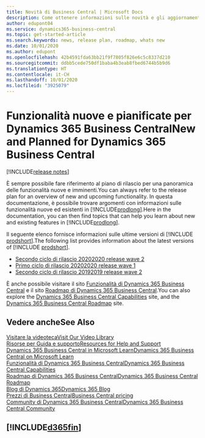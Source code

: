 ```yaml
---
title: Novità di Business Central | Microsoft Docs
description: Come ottenere informazioni sulle novità e gli aggiornamenti più recenti per Business Central.
author: edupont04
ms.service: dynamics365-business-central
ms.topic: get-started-article
ms.search.keywords: news, release plan, roadmap, whats new
ms.date: 10/01/2020
ms.author: edupont
ms.openlocfilehash: 42b4591fda63bb21f9f7805f826e6c5c8337d210
ms.sourcegitcommit: ddbb5cede750df1baba4b3eab8fbed6744b5b9d6
ms.translationtype: HT
ms.contentlocale: it-CH
ms.lasthandoff: 10/01/2020
ms.locfileid: "3925079"
---
```

# <a name="new-and-planned-for-dynamics-365-business-central"></a><span data-ttu-id="99e8f-103">Funzionalità nuove e pianificate per Dynamics 365 Business Central</span><span class="sxs-lookup"><span data-stu-id="99e8f-103">New and Planned for Dynamics 365 Business Central</span></span>

[!INCLUDE[release notes](includes/release-notes.md)]

<span data-ttu-id="99e8f-104">È sempre possibile fare riferimento al piano di rilascio per una panoramica delle funzionalità nuove e imminenti.</span><span class="sxs-lookup"><span data-stu-id="99e8f-104">You can always refer to the release plan for an overview of new and upcoming functionality.</span></span> <span data-ttu-id="99e8f-105">In questa documentazione, è possibile trovare argomenti con informazioni sulle funzionalità nuove ed esistenti in [!INCLUDE[prodlong](includes/prodlong.md)].</span><span class="sxs-lookup"><span data-stu-id="99e8f-105">Here in the documentation, you can then find topics that can help you learn about new and existing features in [!INCLUDE[prodlong](includes/prodlong.md)].</span></span> 

<span data-ttu-id="99e8f-106">Il seguente elenco fornisce informazioni sulle ultime versioni di [!INCLUDE [prodshort](includes/prodshort.md)].</span><span class="sxs-lookup"><span data-stu-id="99e8f-106">The following list provides information about the latest versions of [!INCLUDE [prodshort](includes/prodshort.md)].</span></span>  

* [<span data-ttu-id="99e8f-107">Secondo ciclo di rilascio 2020</span><span class="sxs-lookup"><span data-stu-id="99e8f-107">2020 release wave 2</span></span>](/dynamics365-release-plan/2020wave2/smb/dynamics365-business-central/planned-features)  
* [<span data-ttu-id="99e8f-108">Primo ciclo di rilascio 2020</span><span class="sxs-lookup"><span data-stu-id="99e8f-108">2020 release wave 1</span></span>](/dynamics365-release-plan/2020wave1/dynamics365-business-central/planned-features)  
* [<span data-ttu-id="99e8f-109">Secondo ciclo di rilascio 2019</span><span class="sxs-lookup"><span data-stu-id="99e8f-109">2019 release wave 2</span></span>](/dynamics365-release-plan/2019wave2/dynamics365-business-central/planned-features)  

<span data-ttu-id="99e8f-110">È anche possibile visitare il sito [Funzionalità di Dynamics 365 Business Central](https://dynamics.microsoft.com/business-central/capabilities/) e il sito [Roadmap di Dynamics 365 Business Central](https://dynamics.microsoft.com).</span><span class="sxs-lookup"><span data-stu-id="99e8f-110">You can also explore the [Dynamics 365 Business Central Capabilities](https://dynamics.microsoft.com/business-central/capabilities/) site, and the [Dynamics 365 Business Central Roadmap](https://dynamics.microsoft.com) site.</span></span>  

## <a name="see-also"></a><span data-ttu-id="99e8f-111">Vedere anche</span><span class="sxs-lookup"><span data-stu-id="99e8f-111">See Also</span></span>

[<span data-ttu-id="99e8f-112">Visitare la videoteca</span><span class="sxs-lookup"><span data-stu-id="99e8f-112">Visit Our Video Library</span></span>](across-videos.md)  
[<span data-ttu-id="99e8f-113">Risorse per Guida e supporto</span><span class="sxs-lookup"><span data-stu-id="99e8f-113">Resources for Help and Support</span></span>](product-help-and-support.md)  
[<span data-ttu-id="99e8f-114">Dynamics 365 Business Central in Microsoft Learn</span><span class="sxs-lookup"><span data-stu-id="99e8f-114">Dynamics 365 Business Central on Microsoft Learn</span></span>](/learn/browse/?products=dynamics-business-central)  
[<span data-ttu-id="99e8f-115">Funzionalità di Dynamics 365 Business Central</span><span class="sxs-lookup"><span data-stu-id="99e8f-115">Dynamics 365 Business Central Capabilities</span></span>](https://dynamics.microsoft.com/business-central/capabilities/)  
[<span data-ttu-id="99e8f-116">Roadmap di Dynamics 365 Business Central</span><span class="sxs-lookup"><span data-stu-id="99e8f-116">Dynamics 365 Business Central Roadmap</span></span>](https://dynamics.microsoft.com/roadmap/business-central/)  
[<span data-ttu-id="99e8f-117">Blog di Dynamics 365</span><span class="sxs-lookup"><span data-stu-id="99e8f-117">Dynamics 365 Blog</span></span>](https://cloudblogs.microsoft.com/dynamics365/it/product/business-central/)  
[<span data-ttu-id="99e8f-118">Prezzi di Business Central</span><span class="sxs-lookup"><span data-stu-id="99e8f-118">Business Central pricing</span></span>](https://dynamics.microsoft.com/business-central/overview/#pricing)  
[<span data-ttu-id="99e8f-119">Community di Dynamics 365 Business Central</span><span class="sxs-lookup"><span data-stu-id="99e8f-119">Dynamics 365 Business Central Community</span></span>](https://community.dynamics.com/business/)

## [!INCLUDE[d365fin](includes/free_trial_md.md)]
